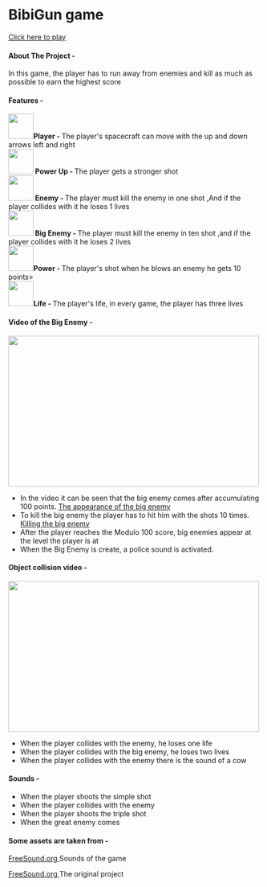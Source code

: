 

# BibiGun game
 <a href="https://orabu103.itch.io/bibigun">Click here to play</a>
<h4>About The Project -</h4>
<p>In this game, the player has to run away from enemies and kill as much as possible to earn the highest score</p>

<h4>Features -</h4>
<p>
<strong> 
<img src="./Assets/Sprites/Bibi_r.png"  width="50px" height="50px" />Player - </strong>
 The player's spacecraft can move with the up and down arrows left and right<br>
<strong>
<img src="./Assets/Sprites/power_up_r.png" width="50px" height="50px" /> Power Up - </strong>
The player gets a stronger shot <br>
<strong> 
<img src="./Assets/Sprites/cow_r.png" width="50px" height="50px" /> Enemy - </strong> 
The player must kill the enemy in one shot ,And if the player collides with it he loses 1 lives<br>
<strong> 
<img src="./Assets/Sprites/big_cow_r.png" width="50px" height="50px" /> Big Enemy - </strong>
The player must kill the enemy in ten shot ,and if the player collides with it he loses 2 lives<br>
<strong> 
<img src="./Assets/Sprites/star_laser.png" width="50px" height="50px" />Power - </strong>
The player's shot when he blows an enemy he gets 10 points><br>
<strong> 
<img src="./Assets/Sprites/heart_powerup.png" width="50px" height="50px" />Life - </strong>
The player's life, in every game, the player has three lives<br>
</p>

<h4>Video of the Big Enemy -</h4>
<img src="./Assets/Gif/Bigcow.gif" width="500px" height="300px" />
<p><ul>
 
<li>In the video it can be seen that the big enemy comes after accumulating 100 points.
</strong> <a href="./Assets/Script/Player.cs"> The appearance of the big enemy </a></li>

<li>To kill the big enemy the player has to hit him with the shots 10 times.
</strong> <a href="./Assets/Script/DbigEnemy.cs"> Killing the big enemy </a></li>

<li>After the player reaches the Modulo 100 score, big enemies appear at the level the player is at</li>

<li>When the Big Enemy is create, a police sound is activated.</li>
</ul>



<h4>Object collision video -</h4>
<img src="./Assets/Gif/newlife.gif" width="500px" height="300px" />

<p><ul>
<li>When the player collides with the enemy, he loses one life</li>
<li>When the player collides with the big enemy, he loses two lives</li>
<li>When the player collides with the enemy there is the sound of a cow</li>
</ul>

<h4>Sounds -</h4>

<p><ul>
<li>When the player shoots the simple shot</li>
<li>When the player collides with the enemy</li>
<li>When the player shoots the triple shot</li>
<li>When the great enemy comes</li>
</ul>

<h4>Some assets are taken from -</h4>
<p></strong> <a href="https://freesound.org/browse/"> FreeSound.org </a> Sounds of the game</p>
<p></strong> <a href="https://github.com/maoz-grossman/BibiGun"> FreeSound.org </a> The original project</p>


